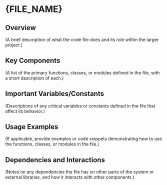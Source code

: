 # {FILE_NAME}

## Overview
(A brief description of what the code file does and its role within the larger project.)

## Key Components
(A list of the primary functions, classes, or modules defined in the file, with a short description of each.)

## Important Variables/Constants
(Descriptions of any critical variables or constants defined in the file that affect its behavior.)

## Usage Examples
(If applicable, provide examples or code snippets demonstrating how to use the functions, classes, or modules in the file.)

## Dependencies and Interactions
(Notes on any dependencies the file has on other parts of the system or external libraries, and how it interacts with other components.)
